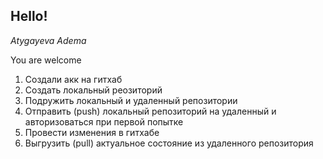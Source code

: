 ## Hello!

*Atygayeva Adema*

You are welcome

1. Создали акк на гитхаб
2. Создать локальный реозиторий
3. Подружить локальный и удаленный репозитории
4. Отправить (push) локальный репозиторий на удаленный и авторизоваться при первой попытке
5. Провести изменения в гитхабе 
6. Выгрузить (pull) актуальное состояние из удаленного репозитория